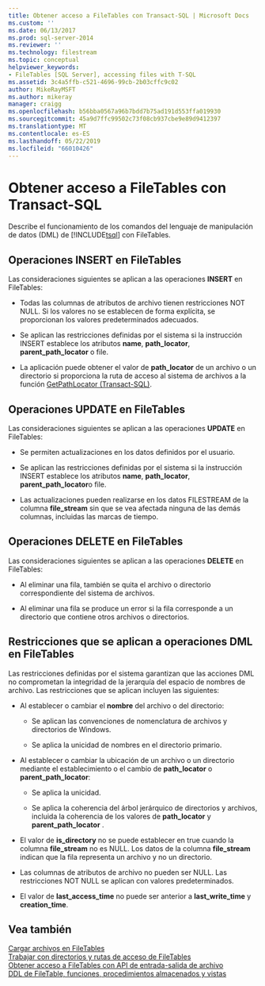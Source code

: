 ```yaml
---
title: Obtener acceso a FileTables con Transact-SQL | Microsoft Docs
ms.custom: ''
ms.date: 06/13/2017
ms.prod: sql-server-2014
ms.reviewer: ''
ms.technology: filestream
ms.topic: conceptual
helpviewer_keywords:
- FileTables [SQL Server], accessing files with T-SQL
ms.assetid: 3c4a5ffb-c521-4696-99cb-2b03cffc9c02
author: MikeRayMSFT
ms.author: mikeray
manager: craigg
ms.openlocfilehash: b56bba0567a96b7bdd7b75ad191d553ffa019930
ms.sourcegitcommit: 45a9d7ffc99502c73f08cb937cbe9e89d9412397
ms.translationtype: MT
ms.contentlocale: es-ES
ms.lasthandoff: 05/22/2019
ms.locfileid: "66010426"
---
```

# <a name="access-filetables-with-transact-sql"></a>Obtener acceso a FileTables con Transact-SQL
  Describe el funcionamiento de los comandos del lenguaje de manipulación de datos (DML) de [!INCLUDE[tsql](../../includes/tsql-md.md)] con FileTables.  
  
##  <a name="BasicsInsert"></a> Operaciones INSERT en FileTables  
 Las consideraciones siguientes se aplican a las operaciones **INSERT** en FileTables:  
  
-   Todas las columnas de atributos de archivo tienen restricciones NOT NULL. Si los valores no se establecen de forma explícita, se proporcionan los valores predeterminados adecuados.  
  
-   Se aplican las restricciones definidas por el sistema si la instrucción INSERT establece los atributos **name**, **path_locator**, **parent_path_locator** o file.  
  
-   La aplicación puede obtener el valor de **path_locator** de un archivo o un directorio si proporciona la ruta de acceso al sistema de archivos a la función [GetPathLocator &#40;Transact-SQL&#41;](/sql/relational-databases/system-functions/getpathlocator-transact-sql).  
  
##  <a name="BasicsUpdate"></a> Operaciones UPDATE en FileTables  
 Las consideraciones siguientes se aplican a las operaciones **UPDATE** en FileTables:  
  
-   Se permiten actualizaciones en los datos definidos por el usuario.  
  
-   Se aplican las restricciones definidas por el sistema si la instrucción INSERT establece los atributos **name**, **path_locator**, **parent_path_locator**o file.  
  
-   Las actualizaciones pueden realizarse en los datos FILESTREAM de la columna **file_stream** sin que se vea afectada ninguna de las demás columnas, incluidas las marcas de tiempo.  
  
##  <a name="BasicsDelete"></a> Operaciones DELETE en FileTables  
 Las consideraciones siguientes se aplican a las operaciones **DELETE** en FileTables:  
  
-   Al eliminar una fila, también se quita el archivo o directorio correspondiente del sistema de archivos.  
  
-   Al eliminar una fila se produce un error si la fila corresponde a un directorio que contiene otros archivos o directorios.  
  
##  <a name="BasicsConstraints"></a> Restricciones que se aplican a operaciones DML en FileTables  
 Las restricciones definidas por el sistema garantizan que las acciones DML no comprometan la integridad de la jerarquía del espacio de nombres de archivo. Las restricciones que se aplican incluyen las siguientes:  
  
-   Al establecer o cambiar el **nombre** del archivo o del directorio:  
  
    -   Se aplican las convenciones de nomenclatura de archivos y directorios de Windows.  
  
    -   Se aplica la unicidad de nombres en el directorio primario.  
  
-   Al establecer o cambiar la ubicación de un archivo o un directorio mediante el establecimiento o el cambio de **path_locator** o **parent_path_locator**:  
  
    -   Se aplica la unicidad.  
  
    -   Se aplica la coherencia del árbol jerárquico de directorios y archivos, incluida la coherencia de los valores de **path_locator** y **parent_path_locator** .  
  
-   El valor de **is_directory** no se puede establecer en true cuando la columna **file_stream** no es NULL. Los datos de la columna **file_stream** indican que la fila representa un archivo y no un directorio.  
  
-   Las columnas de atributos de archivo no pueden ser NULL. Las restricciones NOT NULL se aplican con valores predeterminados.  
  
-   El valor de **last_access_time** no puede ser anterior a **last_write_time** y **creation_time**.  
  
## <a name="see-also"></a>Vea también  
 [Cargar archivos en FileTables](load-files-into-filetables.md)   
 [Trabajar con directorios y rutas de acceso de FileTables](work-with-directories-and-paths-in-filetables.md)   
 [Obtener acceso a FileTables con API de entrada-salida de archivo](access-filetables-with-file-input-output-apis.md)   
 [DDL de FileTable, funciones, procedimientos almacenados y vistas](../views/views.md)  
  
  
